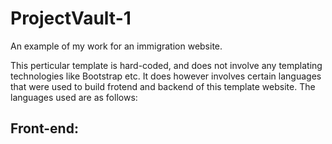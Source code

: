 # ProjectVault-1

An example of my work for an immigration website.

This perticular template is hard-coded, and does not involve any templating technologies like Bootstrap etc. It does however involves certain languages that were used to build frotend and backend of this template website.
The languages used are as follows:

## Front-end:

